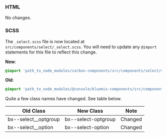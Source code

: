 ### HTML

No changes.

### SCSS

The `_select.scss` file is now located at `src/components/select/_select.scss`.
You will need to update any `@import` statements for this file to reflect this
change.

**New**:

```scss
@import 'path_to_node_modules/carbon-components/src/components/select/select';
```

**Old**:

```scss
@import 'path_to_node_modules/@console/bluemix-components/src/components/select/select';
```

Quite a few class names have changed. See table below.

| Old Class              | New Class           | Note    |
| ---------------------- | ------------------- | ------- |
| bx--select\_\_optgroup | bx--select-optgroup | Changed |
| bx--select\_\_option   | bx--select-option   | Changed |
